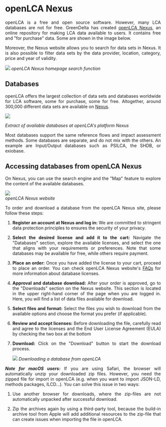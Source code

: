 # openLCA Nexus

<div style='text-align: justify;'>
 
openLCA is a free and open source software. However, many LCA databases are not for free. GreenDelta has created [openLCA Nexus](<https://nexus.openlca.org/>), an online repository for making LCA data available to users. It contains free and "for purchase" data. Some are shown in the image below. 

Moreover, the Nexus website allows you to search for data sets in Nexus. It is also possible to filter data sets by the data provider, location, category, price and year of validity. 

![](../media/nexus_olca_2.png)
_openLCA Nexus homepage search function_

## Databases

openLCA offers the largest collection of data sets and databases worldwide for LCA software, some for purchase, some for free. Altogether, around 300,000 different data sets are available on [Nexus](../introduction/nexus.md).

![](../media/all_databases_nexus.png)  

_Extract of available databases at openLCA's platform Nexus_

Most databases support the same reference flows and impact assessment methods. Some databases are separate, and do not mix with the others. An example are Input/Output databases such as PSILCA, the SHDB, or exiobase.

## Accessing databases from openLCA Nexus

On Nexus, you can use the search engine and the "Map" feature to explore the content of the available databases.

![](../media/openlca_nexus.png)  
_openLCA Nexus website_

To order and download a database from the openLCA Nexus site, please follow these steps:

1. **Register an account at Nexus and log in:** We are committed to stringent data protection principles to ensures the security of your privacy.

2. **Select the desired license and add it to the cart:** Navigate the "Databases" section, explore the available licenses, and select the one that aligns with your requirements or preferences. Note that some databases may be available for free, while others require payment.

3. **Place an order:** Once you have added the license to your cart, proceed to place an order. You can check openLCA Nexus website's [FAQs](https://nexus.openlca.org/faqs) for more information about database licenses.

4. **Approval and database download:** After your order is approved, go to the "Downloads" section on the Nexus website. This section is located in the upper right-hand corner of the page when you are logged in. Here, you will find a list of data files available for download.

5. **Select files and format:** Select the files you wish to download from the available options and choose the format you prefer (if applicable).

6. **Review and accept licenses:** Before downloading the file, carefully read and agree to the licenses and the End User License Agreement (EULA) by checking the two box at the bottom

7. **Download:** Click on the "Download" button to start the download process.

    ![](../media/download_databases.png)
    _Downloading a database from openLCA_

**_Note for macOS users:_** If you are using Safari, the browser will automatically unzip your downloaded zip files. However, you need the zipped file for import in openLCA (e.g. when you want to import JSON-LD, methods packages, ILCD...). You can solve this issue in two ways: 

1. Use another browser for downloads, where the zip-files are not automatically unpacked after successful download.

2. Zip the archives again by using a third-party tool, because the build-in archive tool from Apple will add additional resources to the zip-file that can create issues when importing the file in openLCA.

</div>